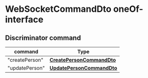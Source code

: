 
# WebSocketCommandDto oneOf-interface

## Discriminator command

command  | Type          |
----------------- | ------------- |
"createPerson" | [**CreatePersonCommandDto**](CreatePersonCommandDto.md) |
"updatePerson" | [**UpdatePersonCommandDto**](UpdatePersonCommandDto.md) |


